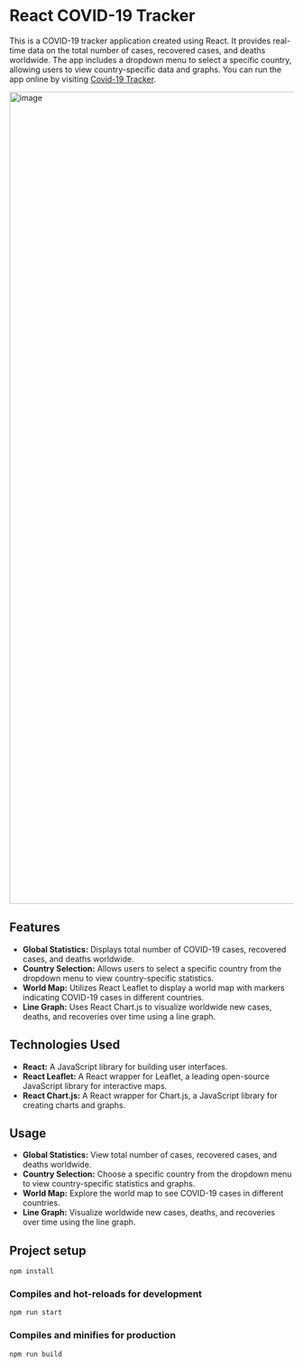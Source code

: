 # React COVID-19 Tracker

This is a COVID-19 tracker application created using React. It provides real-time data on the total number of cases, recovered cases, and deaths worldwide. The app includes a dropdown menu to select a specific country, allowing users to view country-specific data and graphs. You can run the app online by visiting [Covid-19 Tracker](https://webofdeva-covid19tracker.netlify.app).

<img width="1439" alt="image" src="https://github.com/Devadharshini-Nagarajan/Covid-19-Tracker/assets/113491692/409c3e99-b5b0-43d8-ac37-70585af89382">


## Features

- **Global Statistics:** Displays total number of COVID-19 cases, recovered cases, and deaths worldwide.
- **Country Selection:** Allows users to select a specific country from the dropdown menu to view country-specific statistics.
- **World Map:** Utilizes React Leaflet to display a world map with markers indicating COVID-19 cases in different countries.
- **Line Graph:** Uses React Chart.js to visualize worldwide new cases, deaths, and recoveries over time using a line graph.

## Technologies Used

- **React:** A JavaScript library for building user interfaces.
- **React Leaflet:** A React wrapper for Leaflet, a leading open-source JavaScript library for interactive maps.
- **React Chart.js:** A React wrapper for Chart.js, a JavaScript library for creating charts and graphs.

## Usage

- **Global Statistics:** View total number of cases, recovered cases, and deaths worldwide.
- **Country Selection:** Choose a specific country from the dropdown menu to view country-specific statistics and graphs.
- **World Map:** Explore the world map to see COVID-19 cases in different countries.
- **Line Graph:** Visualize worldwide new cases, deaths, and recoveries over time using the line graph.

## Project setup

```
npm install
```

### Compiles and hot-reloads for development

```
npm run start
```

### Compiles and minifies for production

```
npm run build
```

